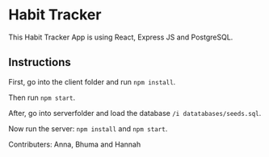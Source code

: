 # Habit Tracker

This Habit Tracker App is using React, Express JS and PostgreSQL.

## Instructions

First, go into the client folder and run `npm install`.

Then run `npm start`.

After, go into serverfolder and load the database `/i datatabases/seeds.sql`.

Now run the server: `npm install` and `npm start`.


Contributers: Anna, Bhuma and Hannah
